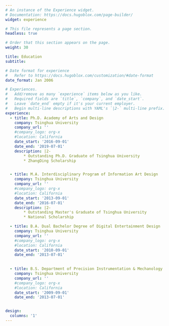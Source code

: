 ```yaml
---
# An instance of the Experience widget.
# Documentation: https://docs.hugoblox.com/page-builder/
widget: experience

# This file represents a page section.
headless: true

# Order that this section appears on the page.
weight: 30

title: Education
subtitle:

# Date format for experience
#   Refer to https://docs.hugoblox.com/customization/#date-format
date_format: Jan 2006

# Experiences.
#   Add/remove as many `experience` items below as you like.
#   Required fields are `title`, `company`, and `date_start`.
#   Leave `date_end` empty if it's your current employer.
#   Begin multi-line descriptions with YAML's `|2-` multi-line prefix.
experience:
  - title: Ph.D. Academy of Arts and Design
    company: Tsinghua University
    company_url: ''
    #company_logo: org-x
    #location: California
    date_start: '2016-09-01'
    date_end: '2019-07-01'
    description: |2-
        * Outstanding Ph.D. Graduate of Tsinghua University
        * ZhangDing Scholarship


  - title: M.A. Interdisciplinary Program of Information Art Design
    company: Tsinghua University
    company_url: ''
    #company_logo: org-x
    #location: California
    date_start: '2013-09-01'
    date_end: '2016-07-01'
    description: |2-
        * Outstanding Master's Graduate of Tsinghua University
        * National Scholarship

  - title: B.A. Dual Bachelor Degree of Digital Entertainment Design
    company: Tsinghua University
    company_url: ''
    #company_logo: org-x
    #location: California
    date_start: '2010-09-01'
    date_end: '2013-07-01'

    
  - title: B.S. Department of Precision Instrumentation & Mechanology
    company: Tsinghua University
    company_url: ''
    #company_logo: org-x
    #location: California
    date_start: '2009-09-01'
    date_end: '2013-07-01'


design:
  columns: '1'
---
```


